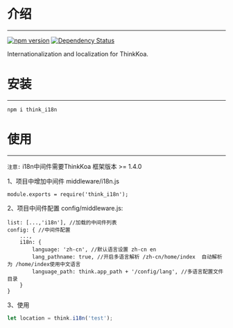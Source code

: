# 介绍
-----

[![npm version](https://badge.fury.io/js/think_i18n.svg)](https://badge.fury.io/js/think_i18n)
[![Dependency Status](https://david-dm.org/richenlin/think_i18n.svg)](https://david-dm.org/richenlin/think_i18n)

Internationalization and localization for ThinkKoa.

# 安装
-----

```
npm i think_i18n
```

# 使用
-----

`注意:` i18n中间件需要ThinkKoa 框架版本 >= 1.4.0

1、项目中增加中间件 middleware/i18n.js

```
module.exports = require('think_i18n');
```

2、项目中间件配置 config/middleware.js:

```
list: [...,'i18n'], //加载的中间件列表
config: { //中间件配置
    ...,
    i18n: {
        language: 'zh-cn', //默认语言设置 zh-cn en
        lang_pathname: true, //开启多语言解析 /zh-cn/home/index  自动解析为 /home/index使用中文语言
        language_path: think.app_path + '/config/lang', //多语言配置文件目录
    }
}
```

3、使用

```js
let location = think.i18n('test');
```